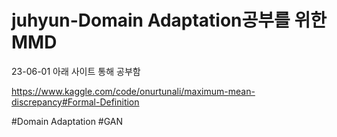 # juhyun-Domain Adaptation공부를 위한 MMD
23-06-01
아래 사이트 통해 공부함

https://www.kaggle.com/code/onurtunali/maximum-mean-discrepancy#Formal-Definition

#Domain Adaptation
#GAN

